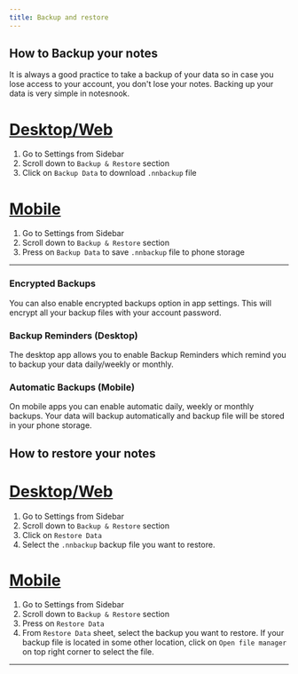 ```yaml
---
title: Backup and restore
---
```


## How to Backup your notes

It is always a good practice to take a backup of your data so in case you lose access to your account, you don't lose your notes. Backing up your data is very simple in notesnook.

# [Desktop/Web](#/tab/web)

1. Go to Settings from Sidebar
2. Scroll down to `Backup & Restore` section
3. Click on `Backup Data` to download `.nnbackup` file

# [Mobile](#/tab/mobile)

1. Go to Settings from Sidebar
2. Scroll down to `Backup & Restore` section
3. Press on `Backup Data` to save `.nnbackup` file to phone storage

---

### Encrypted Backups

You can also enable encrypted backups option in app settings. This will encrypt all your backup files with your account password.

### Backup Reminders (Desktop)

The desktop app allows you to enable Backup Reminders which remind you to backup your data daily/weekly or monthly.

### Automatic Backups (Mobile)

On mobile apps you can enable automatic daily, weekly or monthly backups. Your data will backup automatically and backup file will be stored in your phone storage.

## How to restore your notes

# [Desktop/Web](#/tab/web)

1. Go to Settings from Sidebar
2. Scroll down to `Backup & Restore` section
3. Click on `Restore Data`
4. Select the `.nnbackup` backup file you want to restore.

# [Mobile](#/tab/mobile)

1. Go to Settings from Sidebar
2. Scroll down to `Backup & Restore` section
3. Press on `Restore Data`
4. From `Restore Data` sheet, select the backup you want to restore. If your backup file is located in some other location, click on `Open file manager` on top right corner to select the file.

---
